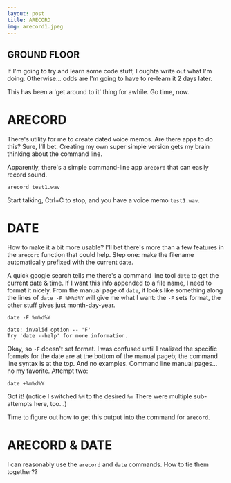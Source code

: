 ```yaml
---
layout: post
title: ARECORD
img: arecord1.jpeg
---
```


## GROUND FLOOR

If I'm going to try and learn some code stuff, I oughta write out what I'm doing.  Otherwise... odds are I'm going to have to re-learn it 2 days later.

This has been a 'get around to it' thing for awhile.  Go time, now.

# ARECORD

There's utility for me to create dated voice memos.  Are there apps to do this? Sure, I'll bet.  Creating my own super simple version gets my brain thinking about the command line.

Apparently, there's a simple command-line app ``arecord`` that can easily record sound.

```
arecord test1.wav
```

Start talking, Ctrl+C to stop, and you have a voice memo ``test1.wav``.

# DATE

How to make it a bit more usable?  I'll bet there's more than a few features in the ``arecord`` function that could help.  Step one: make the filename automatically prefixed with the current date.

A quick google search tells me there's a command line tool ``date`` to get the current date & time.  If I want this info appended to a file name, I need to format it nicely.  From the manual page of ``date``, it looks like something along the lines of ``date -F %M%d%Y`` will give me what I want:  the ``-F`` sets format, the other stuff gives just month-day-year.

```
date -F %m%d%Y

date: invalid option -- 'F'
Try 'date --help' for more information.
```

Okay, so ``-F`` doesn't set format.  I was confused until I realized the specific formats for the date are at the bottom of the manual pageb; the command line syntax is at the top.  And no examples.  Command line manual pages... no my favorite.  Attempt two:

```
date +%m%d%Y
```

Got it!  (notice I switched ``%M`` to the desired ``%m`` There were multiple sub-attempts here, too...)

Time to figure out how to get this output into the command for ``arecord``.

# ARECORD & DATE

I can reasonably use the ``arecord`` and ``date`` commands.  How to tie them together??


